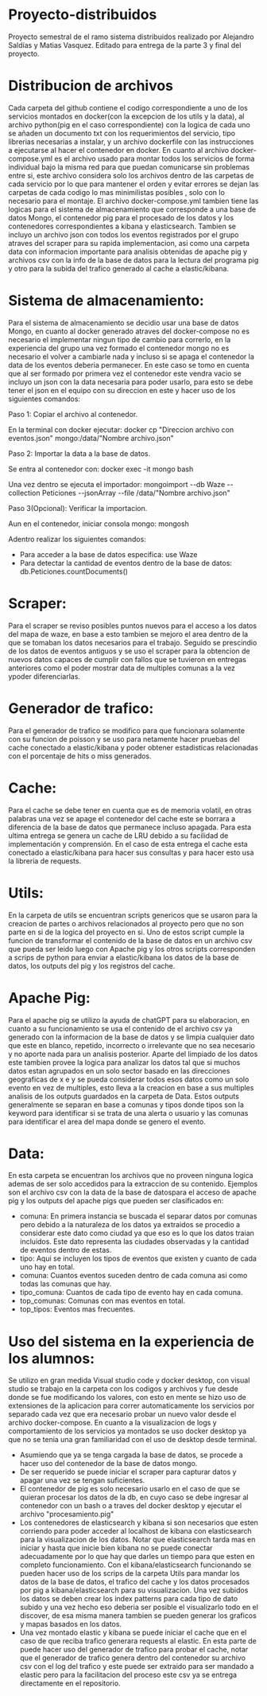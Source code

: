 # Proyecto-distribuidos

Proyecto semestral de el ramo sistema distribuidos realizado por Alejandro Saldías y Matias Vasquez. Editado para entrega de la parte 3 y final del proyecto.

# Distribucion de archivos

Cada carpeta del github contiene el codigo correspondiente a uno de los servicios montados en docker(con la excepcion de los utils y la data), al archivo python(pig en el caso correspondiente) con la logica de cada uno se añaden un documento txt con los requerimientos del servicio, tipo librerias necesarias a instalar, y un archivo dockerfile con las instrucciones a ejecutarse al hacer el contenedor en docker. En cuanto al archivo docker-compose.yml es el archivo usado para montar todos los servicios de forma individual bajo la misma red para que puedan comunicarse sin problemas entre si, este archivo considera solo los archivos dentro de las carpetas de cada servicio por lo que para mantener el orden y evitar errores se dejan las carpetas de cada codigo lo mas minimilistas posibles , solo con lo necesario para el montaje. El archivo docker-compose.yml tambien tiene las logicas para el sistema de almacenamiento que corresponde a una base de datos Mongo, el contenedor pig para el procesado de los datos y los contenedores correspondientes a kibana y elasticsearch. Tambien se incluyo un archivo json con todos los eventos registrados por el grupo atraves del scraper para su rapida implementacion, asi como una carpeta data con informacion importante para analisis obtenidas de apache pig y archivos csv con la info de la base de datos para la lectura del programa pig y otro para la subida del trafico generado al cache a elastic/kibana.

#  Sistema de almacenamiento:

Para el sistema de almacenamiento se decidio usar una base de datos Mongo, en cuanto al docker generado atraves del docker-compose no es necesario el implementar ningun tipo de cambio para correrlo, en la experiencia del grupo una vez formado el contenedor mongo no es necesario el volver a cambiarle nada y incluso si se apaga el contenedor la data de los eventos deberia permanecer. En este caso se  tomo en cuenta que al ser formado por primera vez el contenedor este vendra vacio se incluyo un json con la data necesaria para poder usarlo, para esto se debe tener el json en el equipo con su direccion en este y hacer uso de los siguientes comandos:

Paso 1: Copiar el archivo al contenedor.

En la terminal con docker ejecutar:
docker cp "Direccion archivo con eventos.json" mongo:/data/"Nombre archivo.json"

Paso 2: Importar la data a la base de datos.

Se entra al contenedor con:
docker exec -it mongo bash

Una vez dentro se ejecuta el importador:
mongoimport --db Waze --collection Peticiones --jsonArray --file /data/"Nombre archivo.json"

Paso 3(Opcional): Verificar la importacion.

Aun en el contenedor, iniciar consola mongo:
mongosh

Adentro realizar los siguientes comandos:
- Para acceder a la base de datos especifica:
use Waze
- Para detectar la cantidad de eventos dentro de la base de datos:
db.Peticiones.countDocuments()

# Scraper:

Para el scraper se reviso posibles puntos nuevos para el acceso a los datos del mapa de waze, en base a esto tambien se mejoro el area dentro de la que se tomaban los datos necesarios para el trabajo. Seguido se prescindio de los datos de eventos antiguos y se uso el scraper para la obtencion de nuevos datos capaces de cumplir con fallos que se tuvieron en entregas anteriores como el poder mostrar data de multiples comunas a la vez ypoder diferenciarlas.

# Generador de trafico:

Para el generador de trafico se modifico para que funcionara solamente con su funcion de poisson y se uso para netamente hacer pruebas del cache conectado a elastic/kibana y poder obtener estadisticas relacionadas con el porcentaje de hits o miss generados.

# Cache:

Para el cache se debe tener en cuenta que es de memoria volatil, en otras palabras una vez se apage el contenedor del cache este se borrara a diferencia de la base de datos que permanece incluso apagada. Para esta ultima entrega se genera un cache de LRU debido a su facilidad de implementación y comprensión. En el caso de esta entrega el cache esta conectado a elastic/kibana para hacer sus consultas y para hacer esto usa la libreria de requests.

# Utils:

En la carpeta de utils se encuentran scripts genericos que se usaron para la creacion de partes o archivos relacionados al proyecto pero que no son parte en si de la logica del proyecto en si. Uno de estos script cumple la funcion de transformar el contenido de la base de datos en un archivo csv que pueda ser leido luego con Apache pig y los otros scripts corresponden a scrips de python para enviar a elastic/kibana los datos de la base de datos, los outputs del pig y los registros del cache.

# Apache Pig:

Para el apache pig se utilizo la ayuda de chatGPT para su elaboracion, en cuanto a su funcionamiento se usa el contenido de el archivo csv ya generado con la informacion de la base de datos y se limpia cualquier dato que este en blanco, repetido, incorrecto o irrelevante que no sea necesario y no aporte nada para un analisis posterior. Aparte del limpiado de los datos este tambien provee la logica para analizar los datos tal que si muchos datos estan agrupados en un solo sector basado en las direcciones geograficas de x e y se pueda considerar todos esos datos como un solo evento en vez de multiples, esto lleva a la creacion en base a sus multiples analisis de los outputs guardados en la carpeta de Data. Estos outputs generalmente se separan en base a comunas y tipos donde tipos son la keyword para identificar si se trata de una alerta o usuario y las comunas para identificar el area del mapa donde se genero el evento.

# Data:
En esta carpeta se encuentran los archivos que no proveen ninguna logica ademas de ser solo accedidos para la extraccion de su contenido. Ejemplos son el archivo csv con la data de la base de datospara el acceso de apache pig y los outputs del apache pigs que pueden ser clasificados en:

- comuna: En primera instancia se buscada el separar datos por comunas pero debido a la naturaleza de los datos ya extraidos se procedio a considerar este dato como ciudad ya que eso es lo que los datos traian incluidos. Este dato representa las ciudades observadas y la cantidad de eventos dentro de estas.
- tipo: Aqui se incluyen los tipos de eventos que existen y cuanto de cada uno hay en total.
- comuna: Cuantos eventos suceden dentro de cada comuna asi como todas las comunas que hay.
- tipo_comuna: Cuantos de cada tipo de evento hay en cada comuna.
- top_comunas: Comunas con mas eventos en total.
- top_tipos: Eventos mas frecuentes.


# Uso del sistema en la experiencia de los alumnos:

Se utilizo en gran medida Visual studio code y docker desktop, con visual studio se trabajo en la carpeta con los codigos y archivos y fue desde donde se fue modificando los valores, con esto en mente se hizo uso de extensiones de la aplicacion para correr automaticamente los servicios por separado cada vez que era necesario probar un nuevo valor desde el archivo docker-compose. En cuanto a la visualizacion de logs y comportamiento de los servicios ya montados se uso docker desktop ya que no se tenia una gran familiaridad con el uso de desktop desde terminal.

- Asumiendo que ya se tenga cargada la base de datos, se procede a hacer uso del contenedor de la base de datos mongo.
- De ser requerido se puede iniciar el scraper para capturar datos y apagar una vez se tengan suficientes.
- El contenedor de pig es solo necesario usarlo en el caso de que se quieran procesar los datos de la db, en cuyo caso se debe ingresar al contenedor con un bash o a traves del docker desktop y ejecutar el archivo "procesamiento.pig"
- Los contenedores de elasticsearch y kibana si son necesarios que esten corriendo para poder acceder al localhost de kibana con elasticsearch para la visualizacion de los datos. Notar que elasticsearch tarda mas en iniciar y hasta que inicie bien kibana no se puede conectar adecuadamente por lo que hay que darles un tiempo para que esten en completo funcionamiento. Con el kibana/elasticsearch funcionando se pueden hacer uso de los scrips de la carpeta Utils para mandar los datos de la base de datos, el trafico del cache y los datos procesados por pig a kibana/elasticsearch para su visualizacion. Una vez subidos los datos se deben crear los index patterns para cada tipo de dato subido y una vez hecho eso deberia ser posible el visualizarlo todo en el discover, de esa misma manera tambien se pueden generar los graficos y mapas basados en los datos.
- Una vez montado elastic y kibana se puede iniciar el cache que en el caso de que reciba trafico generara requests al elastic. En esta parte de puede hacer uso del generador de trafico para probar el cache, notar que el generador de trafico genera dentro del contenedor su archivo csv con el log del trafico y este puede ser extraido para ser mandado a elastic pero para la facilitacion del proceso este csv ya se entrega directamente en el repositorio.

  
